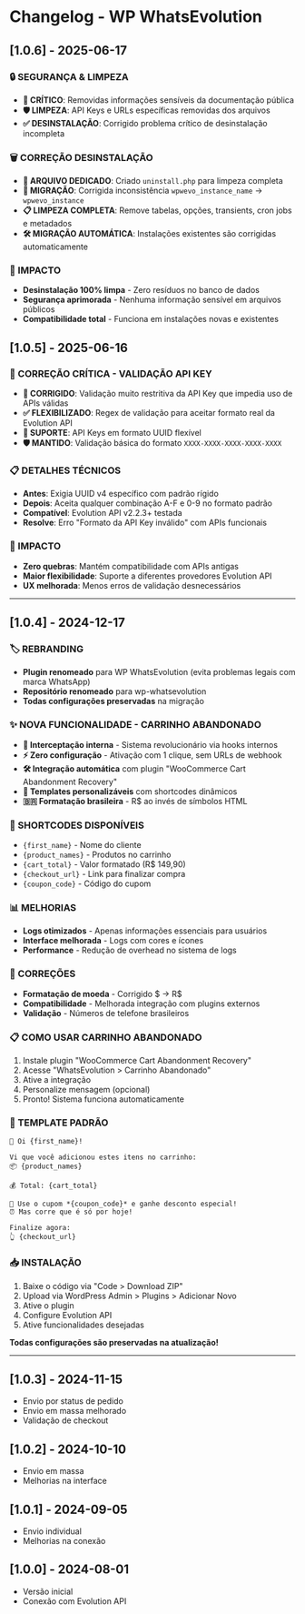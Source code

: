 # Changelog - WP WhatsEvolution

## [1.0.6] - 2025-06-17

### 🔒 SEGURANÇA & LIMPEZA
- **🚨 CRÍTICO**: Removidas informações sensíveis da documentação pública
- **🛡️ LIMPEZA**: API Keys e URLs específicas removidas dos arquivos
- **✅ DESINSTALAÇÃO**: Corrigido problema crítico de desinstalação incompleta

### 🗑️ CORREÇÃO DESINSTALAÇÃO
- **📁 ARQUIVO DEDICADO**: Criado `uninstall.php` para limpeza completa
- **🔄 MIGRAÇÃO**: Corrigida inconsistência `wpwevo_instance_name` → `wpwevo_instance`
- **📋 LIMPEZA COMPLETA**: Remove tabelas, opções, transients, cron jobs e metadados
- **🛠️ MIGRAÇÃO AUTOMÁTICA**: Instalações existentes são corrigidas automaticamente

### 🎯 IMPACTO
- **Desinstalação 100% limpa** - Zero resíduos no banco de dados
- **Segurança aprimorada** - Nenhuma informação sensível em arquivos públicos
- **Compatibilidade total** - Funciona em instalações novas e existentes

## [1.0.5] - 2025-06-16

### 🔧 CORREÇÃO CRÍTICA - VALIDAÇÃO API KEY
- **🚨 CORRIGIDO**: Validação muito restritiva da API Key que impedia uso de APIs válidas
- **✅ FLEXIBILIZADO**: Regex de validação para aceitar formato real da Evolution API
- **🎯 SUPORTE**: API Keys em formato UUID flexível
- **🛡️ MANTIDO**: Validação básica do formato `XXXX-XXXX-XXXX-XXXX-XXXX`

### 📋 DETALHES TÉCNICOS
- **Antes**: Exigia UUID v4 específico com padrão rígido
- **Depois**: Aceita qualquer combinação A-F e 0-9 no formato padrão
- **Compatível**: Evolution API v2.2.3+ testada
- **Resolve**: Erro "Formato da API Key inválido" com APIs funcionais

### 🎯 IMPACTO
- **Zero quebras**: Mantém compatibilidade com APIs antigas
- **Maior flexibilidade**: Suporte a diferentes provedores Evolution API
- **UX melhorada**: Menos erros de validação desnecessários

---

## [1.0.4] - 2024-12-17

### 🏷️ REBRANDING
- **Plugin renomeado** para WP WhatsEvolution (evita problemas legais com marca WhatsApp)
- **Repositório renomeado** para wp-whatsevolution
- **Todas configurações preservadas** na migração

### ✨ NOVA FUNCIONALIDADE - CARRINHO ABANDONADO
- **🎯 Interceptação interna** - Sistema revolucionário via hooks internos
- **⚡ Zero configuração** - Ativação com 1 clique, sem URLs de webhook
- **🛠️ Integração automática** com plugin "WooCommerce Cart Abandonment Recovery"
- **📝 Templates personalizáveis** com shortcodes dinâmicos
- **🇧🇷 Formatação brasileira** - R$ ao invés de símbolos HTML

### 🎨 SHORTCODES DISPONÍVEIS
- `{first_name}` - Nome do cliente
- `{product_names}` - Produtos no carrinho  
- `{cart_total}` - Valor formatado (R$ 149,90)
- `{checkout_url}` - Link para finalizar compra
- `{coupon_code}` - Código do cupom

### 📊 MELHORIAS
- **Logs otimizados** - Apenas informações essenciais para usuários
- **Interface melhorada** - Logs com cores e ícones
- **Performance** - Redução de overhead no sistema de logs

### 🐛 CORREÇÕES
- **Formatação de moeda** - Corrigido &#36; → R$
- **Compatibilidade** - Melhorada integração com plugins externos
- **Validação** - Números de telefone brasileiros

### 📋 COMO USAR CARRINHO ABANDONADO
1. Instale plugin "WooCommerce Cart Abandonment Recovery"
2. Acesse "WhatsEvolution > Carrinho Abandonado"
3. Ative a integração
4. Personalize mensagem (opcional)
5. Pronto! Sistema funciona automaticamente

### 🔧 TEMPLATE PADRÃO
```
🛒 Oi {first_name}!

Vi que você adicionou estes itens no carrinho:
📦 {product_names}

💰 Total: {cart_total}

🎁 Use o cupom *{coupon_code}* e ganhe desconto especial!
⏰ Mas corre que é só por hoje!

Finalize agora:
👆 {checkout_url}
```

### 📥 INSTALAÇÃO
1. Baixe o código via "Code > Download ZIP"
2. Upload via WordPress Admin > Plugins > Adicionar Novo
3. Ative o plugin
4. Configure Evolution API
5. Ative funcionalidades desejadas

**Todas configurações são preservadas na atualização!**

---

## [1.0.3] - 2024-11-15
- Envio por status de pedido
- Envio em massa melhorado
- Validação de checkout

## [1.0.2] - 2024-10-10
- Envio em massa
- Melhorias na interface

## [1.0.1] - 2024-09-05
- Envio individual
- Melhorias na conexão

## [1.0.0] - 2024-08-01
- Versão inicial
- Conexão com Evolution API 